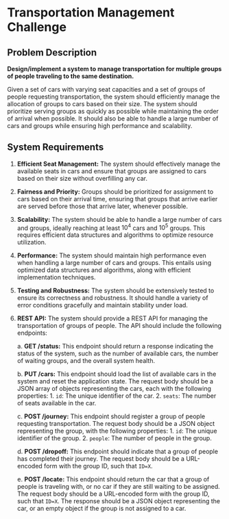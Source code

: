 # Transportation Management Challenge

## Problem Description

**Design/implement a system to manage transportation for multiple groups of people traveling to the same destination.**

Given a set of cars with varying seat capacities and a set of groups of people requesting transportation, the system should efficiently manage the allocation of groups to cars based on their size. The system should prioritize serving groups as quickly as possible while maintaining the order of arrival when possible. It should also be able to handle a large number of cars and groups while ensuring high performance and scalability.

## System Requirements

1. **Efficient Seat Management:** The system should effectively manage the available seats in cars and ensure that groups are assigned to cars based on their size without overfilling any car.

2. **Fairness and Priority:** Groups should be prioritized for assignment to cars based on their arrival time, ensuring that groups that arrive earlier are served before those that arrive later, whenever possible.

3. **Scalability:** The system should be able to handle a large number of cars and groups, ideally reaching at least $10^4$ cars and $10^5$ groups. This requires efficient data structures and algorithms to optimize resource utilization.

4. **Performance:** The system should maintain high performance even when handling a large number of cars and groups. This entails using optimized data structures and algorithms, along with efficient implementation techniques.

5. **Testing and Robustness:** The system should be extensively tested to ensure its correctness and robustness. It should handle a variety of error conditions gracefully and maintain stability under load.

6. **REST API:** The system should provide a REST API for managing the transportation of groups of people. The API should include the following endpoints:

    a. **GET /status:** This endpoint should return a response indicating the status of the system, such as the number of available cars, the number of waiting groups, and the overall system health.

    b. **PUT /cars:** This endpoint should load the list of available cars in the system and reset the application state. The request body should be a JSON array of objects representing the cars, each with the following properties:
        1. `id`: The unique identifier of the car.
        2. `seats`: The number of seats available in the car.

    c. **POST /journey:** This endpoint should register a group of people requesting transportation. The request body should be a JSON object representing the group, with the following properties:
        1. `id`: The unique identifier of the group.
        2. `people`: The number of people in the group.

    d. **POST /dropoff:** This endpoint should indicate that a group of people has completed their journey. The request body should be a URL-encoded form with the group ID, such that `ID=X`.

    e. **POST /locate:** This endpoint should return the car that a group of people is traveling with, or no car if they are still waiting to be assigned. The request body should be a URL-encoded form with the group ID, such that `ID=X`. The response should be a JSON object representing the car, or an empty object if the group is not assigned to a car.
